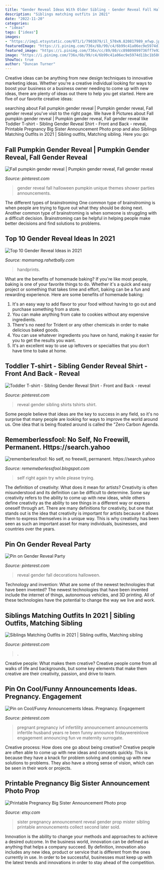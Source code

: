 ```yaml
---
title: "Gender Reveal Ideas With Older Sibling - Gender Reveal Fall Halloween Pumpkin Unique Themes Shower Parties Announcements"
description: "Siblings matching outfits in 2021"
date: "2022-11-20"
categories:
- "ideas"
tags: ["ideas"]
images:
- "https://img1.etsystatic.com/071/1/7903879/il_570xN.820817989_mfwp.jpg"
featuredImage: "https://i.pinimg.com/736x/6b/99/c4/6b99c41a06ec9e5974d11bc1b5802127.jpg"
featured_image: "https://i.pinimg.com/736x/cc/89/80/cc89809099736ff7e923931f8564509b.jpg"
image: "https://i.pinimg.com/736x/6b/99/c4/6b99c41a06ec9e5974d11bc1b5802127.jpg"
ShowToc: true
author: "Duncan Turner"
---
```



Creative ideas can be anything from new design techniques to innovative marketing ideas. Whether you're a creative individual looking for ways to boost your business or a business owner needing to come up with new ideas, there are plenty of ideas out there to help you get started. Here are five of our favorite creative ideas: 

	

		
searching about Fall pumpkin gender reveal | Pumpkin gender reveal, Fall gender reveal you've visit to the right page. We have 8 Pictures about Fall pumpkin gender reveal | Pumpkin gender reveal, Fall gender reveal like Toddler T-shirt - Sibling Gender Reveal Shirt - Front and Back - reveal, Printable Pregnancy Big Sister Announcement Photo prop and also Siblings Matching Outfits in 2021 | Sibling outfits, Matching sibling. Here you go:
		
    
## Fall Pumpkin Gender Reveal | Pumpkin Gender Reveal, Fall Gender Reveal

<img loading=lazy src="https://i.pinimg.com/736x/5b/76/8f/5b768fafc9877eb2a37caf1c7bd308e8.jpg" onerror="this.onerror=null;this.src='https://tse1.mm.bing.net/th?id=OIP.5um24y8XkbvH0C9Ab8RmgQHaHa&amp;pid=15.1';" alt="Fall pumpkin gender reveal | Pumpkin gender reveal, Fall gender reveal">

_Source: pinterest.com_

>gender reveal fall halloween pumpkin unique themes shower parties announcements. 

	

The different types of brainstroming
One common type of brainstroming is when people are trying to figure out what they should be doing next. Another common type of brainstroming is when someone is struggling with a difficult decision. Brainstroming can be helpful in helping people make better decisions and find solutions to problems.

    
## Top 10 Gender Reveal Ideas In 2021

<img loading=lazy src="https://momsmag.rahetbally.com/wp-content/uploads/2020/10/Unique-Gender-Reveal-Ideas.jpg" onerror="this.onerror=null;this.src='https://tse4.mm.bing.net/th?id=OIP.FSLMrfi40CdhXLcJw5mlhgHaGT&amp;pid=15.1';" alt="Top 10 Gender Reveal Ideas in 2021">

_Source: momsmag.rahetbally.com_

>handprints. 

	

What are the benefits of homemade baking?
If you're like most people, baking is one of your favorite things to do. Whether it's a quick and easy project or something that takes time and effort, baking can be a fun and rewarding experience. Here are some benefits of homemade baking: 
1) It's an easy way to add flavor to your food without having to go out and purchase something from a store. 
2) You can make anything from cake to cookies without any expensive ingredients. 
3) There's no need for Trident or any other chemicals in order to make delicious baked goods. 
4) You can use whatever ingredients you have on hand, making it easier for you to get the results you want. 
5) It's an excellent way to use up leftovers or specialties that you don't have time to bake at home.

    
## Toddler T-shirt - Sibling Gender Reveal Shirt - Front And Back - Reveal

<img loading=lazy src="https://i.pinimg.com/736x/6b/99/c4/6b99c41a06ec9e5974d11bc1b5802127.jpg" onerror="this.onerror=null;this.src='https://tse1.mm.bing.net/th?id=OIP.yNA3JvYVNFBmHIgCwoM2XQHaHa&amp;pid=15.1';" alt="Toddler T-shirt - Sibling Gender Reveal Shirt - Front and Back - reveal">

_Source: pinterest.com_

>reveal gender sibling shirts tshirts shirt. 

	

Some people believe that ideas are the key to success in any field, so it's no surprise that many people are looking for ways to improve the world around us. One idea that is being floated around is called the "Zero Carbon Agenda.

    
## Rememberlessfool: No Self, No Freewill, Permanent. Https://search.yahoo

<img loading=lazy src="https://1.bp.blogspot.com/-X9HErAj-oW4/XlG4rBIPVOI/AAAAAAAAdcw/YTlGay-2iFAfbIIxaF00Xvo8h2FMqB6wQCLcBGAsYHQ/s1600/Untitled724.png" onerror="this.onerror=null;this.src='https://tse2.mm.bing.net/th?id=OIP.5-98AUIIjSM953CP2YGTbwHaEK&amp;pid=15.1';" alt="rememberlessfool: No self, no freewill, permanent. https://search.yahoo">

_Source: rememeberlessfool.blogspot.com_

>self right again try while please trying. 

	

The definition of creativity: What does it mean for artists?
Creativity is often misunderstood and its definition can be difficult to determine. Some say creativity refers to the ability to come up with new ideas, while others define creativity as the ability to see things in a different way or express oneself through art. There are many definitions for creativity, but one that stands out is the idea that creativity is important for artists because it allows them to express themselves in a unique way. This is why creativity has been seen as such an important asset for many individuals, businesses, and countries over the years.

    
## Pin On Gender Reveal Party

<img loading=lazy src="https://i.pinimg.com/736x/31/48/95/314895af97721d5732f717de826ca3b8.jpg" onerror="this.onerror=null;this.src='https://tse3.mm.bing.net/th?id=OIP.j2HVLmM5zZQRL34z-lfVYwHaJ3&amp;pid=15.1';" alt="Pin on Gender Reveal Party">

_Source: pinterest.com_

>reveal gender fall decorations halloween. 

	

Technology and invention: What are some of the newest technologies that have been invented?
The newest technologies that have been invented include the internet of things, autonomous vehicles, and 3D printing. All of these technologies have the potential to change the way we live and work.

    
## Siblings Matching Outfits In 2021 | Sibling Outfits, Matching Sibling

<img loading=lazy src="https://i.pinimg.com/736x/63/48/b7/6348b75d4e4d0ee946be788e66727c8e.jpg" onerror="this.onerror=null;this.src='https://tse1.mm.bing.net/th?id=OIP.3iq6nCpjaxV69wJhEMvewgHaHa&amp;pid=15.1';" alt="Siblings Matching Outfits in 2021 | Sibling outfits, Matching sibling">

_Source: pinterest.com_

>. 

	

Creative people: What makes them creative?
Creative people come from all walks of life and backgrounds, but some key elements that make them creative are their creativity, passion, and drive to learn.

    
## Pin On Cool/Funny Announcements Ideas. Pregnancy. Engagement

<img loading=lazy src="https://i.pinimg.com/736x/cc/89/80/cc89809099736ff7e923931f8564509b.jpg" onerror="this.onerror=null;this.src='https://tse2.mm.bing.net/th?id=OIP._ieNzdJpCyWALSRfh2fIPQHaHa&amp;pid=15.1';" alt="Pin on Cool/Funny Announcements Ideas. Pregnancy. Engagement">

_Source: pinterest.com_

>pregnant pregnancy ivf infertility announcement announcements infertile husband years re been funny announce fridaywereinlove engagement announcing fun ve maternity surrogate. 

	

Creative process: How does one go about being creative?
Creative people are often able to come up with new ideas and concepts quickly. This is because they have a knack for problem solving and coming up with new solutions to problems. They also have a strong sense of vision, which can be seen in their work or projects.

    
## Printable Pregnancy Big Sister Announcement Photo Prop

<img loading=lazy src="https://img1.etsystatic.com/071/1/7903879/il_570xN.820817989_mfwp.jpg" onerror="this.onerror=null;this.src='https://tse2.mm.bing.net/th?id=OIP.XLGaWFEe8NsBgnH3q-IXWgHaLH&amp;pid=15.1';" alt="Printable Pregnancy Big Sister Announcement Photo prop">

_Source: etsy.com_

>sister pregnancy announcement reveal gender prop mister sibling printable announcements collect second later sold. 

	

Innovation is the ability to change your methods and approaches to achieve a desired outcome. In the business world, innovation can be defined as anything that helps a company succeed. By definition, innovation also includes any new idea, product or service that is different from the ones currently in use. In order to be successful, businesses must keep up with the latest trends and innovations in order to stay ahead of the competition.

